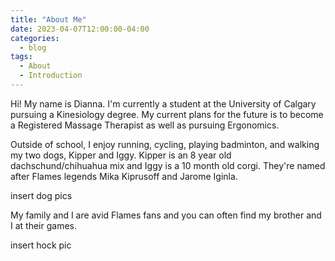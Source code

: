 ```yaml
---
title: "About Me"
date: 2023-04-07T12:00:00-04:00
categories:
  - blog
tags:
  - About
  - Introduction
---
```


Hi! My name is Dianna.
I'm currently a student at the University of Calgary pursuing a Kinesiology degree. 
My current plans for the future is to become a Registered Massage Therapist as well as pursuing Ergonomics.

Outside of school, I enjoy running, cycling, playing badminton, and walking my two dogs, Kipper and Iggy. Kipper is an 8 year old dachschund/chihuahua mix and Iggy is a 10 month old corgi. They're named after Flames legends Mika Kiprusoff and Jarome Iginla.

insert dog pics

My family and I are avid Flames fans and you can often find my brother and I at their games.

insert hock pic
